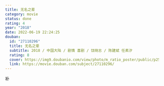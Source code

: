 ```yaml
---
title: 无名之辈
category: movie
status: done
rating: 4
year: "2018"
date: 2022-06-19 22:24:25
douban:
  id: "27110296"
  title: 无名之辈
  subtitle: 2018 / 中国大陆 / 剧情 喜剧 / 饶晓志 / 陈建斌 任素汐
  rating: 8
  cover: https://img9.doubanio.com/view/photo/m_ratio_poster/public/p2539661066.jpg
  link: https://movie.douban.com/subject/27110296/
---
```


补